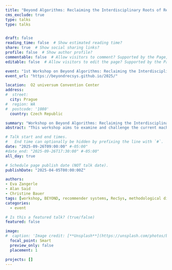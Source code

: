 ```yaml
---
title: "Beyond Algorithms: Reclaiming the Interdisciplinary Roots of Recommender Systems (BEYOND 2025)"
cms_exclude: true
type: talks
type: talks


draft: false
reading_time: false  # Show estimated reading time?
share: true  # Show social sharing links?
profile: false  # Show author profile?
commentable: false  # Allow visitors to comment? Supported by the Page, Post, and Docs content types.
editable: false  # Allow visitors to edit the page? Supported by the Page, Post, and Docs content types.

event: "1st Workshop on Beyond Algorithms: Reclaiming the Interdisciplinary Roots of Recommender Systems (BEYOND 2025), co-located with RecSys 2025"
event_url: "https://beyondrecsys.github.io/2025/"

location:  O2 universum Convention Center
address:
#  street: 
  city: Prague
#  region: WA
#  postcode: '1080'
  country: Czech Republic

summary: "Workshop on Beyond Algorithms: Reclaiming the Interdisciplinary Roots of Recommender Systems (BEYOND 2025), co-located with RecSys 2025."
abstract: "This workshop aims to examine and challenge the current machine learning dominance in recommender systems research by reconnecting the field with its interdisciplinary origins. While algorithmic advancements have produced remarkable technical progress, the field has gradually narrowed its methodological diversity, potentially overlooking crucial psychological, design, and human-centered dimensions that were foundational to early recommender systems research."

# Talk start and end times.
#   End time can optionally be hidden by prefixing the line with `#`.
date: "2025-09-26T09:00:00" #-05:00"
#date_end: "2025-09-26T17:30:00" #-05:00"
all_day: true

# Schedule page publish date (NOT talk date).
publishDate: "2025-04-05T00:00:00Z"

authors:
- Eva Zangerle
- Alan Said
- Christine Bauer
tags: [workshop, BEYOND, recommender systems, RecSys, methodological diversity, human-centered]
categories:
  - event

# Is this a featured talk? (true/false)
featured: false

image:
#  caption: 'Image credit: [**Unsplash**](https://unsplash.com/photos/bzdhc5b3Bxs)'
  focal_point: Smart
  preview_only: false
  placement: 1

projects: []
---
```

